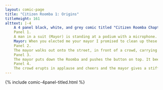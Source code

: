 ```yaml
---
layout: comic-page
title: "Citizen Roomba 1: Origins"
titleHeight: 161
alttext: |-4 
    A 4 panel black, white, and grey comic titled "Citizen Roomba Chapter 1: Origins".
    Panel 1.
    A man in a suit (Mayor) is standing at a podium with a microphone.
    Mayor: When you elected me your mayor I promised to clean up these streets. Today, I make good on that promise.
    Panel 2.
    The mayor walks out onto the street, in front of a crowd, carrying a Roomba.
    Panel 3.
    The mayor puts down the Roomba and pushes the button on top. It beeps.
    Panel 4.
    The crowd erupts in applause and cheers and the mayor gives a stiff salute as the Roomba slowly starts making it's way down the street.
---
```

{% include comic-4panel-titled.html %}
